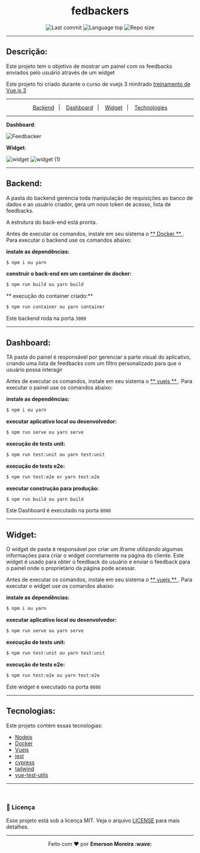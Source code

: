 
# <h1 align="center">**fedbackers**</h1>

<p align="center">
  <img alt="Last commit" src="https://img.shields.io/github/last-commit/eemr3/feedbackers"/>
  <img alt="Language top" src="https://img.shields.io/github/languages/top/eemr3/feedbackers"/>
  <img alt="Repo size" src="https://img.shields.io/github/repo-size/eemr3/feedbackers"/>
</p>

***

## Descrição:

<p>Este projeto tem o objetivo de mostrar um painel com os feedbacks enviados pelo usuário através de um widget</p>
<p>Este projeto foi criado durante o curso de vuejs 3 minitrado <a href="https://treinamento.vuejsbrasil.org/">treinamento de Vue.js 3</a></p>

***

<p align="center">
  <a href="#backend-gear">Backend</a>&nbsp;&nbsp;&nbsp;|&nbsp;&nbsp;&nbsp;
  <a href="#dashboard-bar_chart">Dashboard</a>&nbsp;&nbsp;&nbsp;|&nbsp;&nbsp;&nbsp;
  <a href="#widget-dart">Widget</a>&nbsp;&nbsp;&nbsp;|&nbsp;&nbsp;&nbsp;
  <a href="#technologies-boom">Technologies</a>
</p>

***

**Dashboard**:

![Feedbacker](https://user-images.githubusercontent.com/42968718/110360431-788f5b80-801d-11eb-9d1a-9c6470f0b18a.png)

**Widget**:

![widget](https://user-images.githubusercontent.com/42968718/110856665-b4812580-8296-11eb-9154-11b0a4f903bb.png)
![widget (1)](https://user-images.githubusercontent.com/42968718/110856677-b77c1600-8296-11eb-85c5-3c10db9c1147.png)

***

## Backend: 
A pasta do backend gerencia toda manipulação de requisições ao banco de dados e ao usuário criador, gera um novo token de acesso, lista de feedbacks.

A estrutura do back-end está pronta.

Antes de executar os comandos, instale em seu sistema o <a href="https://www.docker.com/get-started"> ** Docker ** </a>. Para executar o backend use os comandos abaixo:

**instale as dependências:**
```sh
$ npm i ou yarn
```
**construir o back-end em um container de docker:**
```sh
$ npm run build ou yarn build
```
**  execução do container criado:**
```sh
$ npm run container ou yarn container
```

Este backend roda na porta ```3000```

***

## Dashboard: 
TA pasta do painel é responsável por gerenciar a parte visual do aplicativo, criando uma lista de feedbacks com um filtro personalizado para que o usuário possa interagir

Antes de executar os comandos, instale em seu sistema o <a href="https://vuejs.org/"> ** vuejs ** </a>. Para executar o painel use os comandos abaixo:

**instale as dependências:**
```sh
$ npm i ou yarn
```
**executar aplicativo local ou desenvolvedor:**
```sh
$ npm run serve ou yarn serve
```
**execução de tests unit:**
```sh
$ npm run test:unit ou yarn test:unit
```
**execução de tests e2e:**
```sh
$ npm run test:e2e or yarn test:e2e
```
**executar construção para produção:**
```sh
$ npm run build ou yarn build
```

Este Dashboard é executado na porta ```8080```

***
## Widget:
O widget de pasta é responsável por criar um iframe utilizando algumas informações para criar o widget corretamente na página do cliente. Este widget é usado para obter o feedback do usuário e enviar o feedback para o painel onde o proprietário da página pode acessar.

Antes de executar os comandos, instale em seu sistema o <a href="https://vuejs.org/"> ** vuejs ** </a>. Para executar o widget use os comandos abaixo:

**instale as dependências:**
```sh
$ npm i ou yarn
```
**executar aplicativo local ou desenvolvedor:**
```sh
$ npm run serve ou yarn serve
```
**execução de tests unit:**
```sh
$ npm run test:unit ou yarn test:unit
```
**execução de tests e2e:**
```sh
$ npm run test:e2e ou yarn test:e2e
```

Este widget é executado na porta ```8080```

***

## Tecnologias: 
Este projeto contém essas tecnologias:

- [Nodejs](https://nodejs.org/en/)
- [Docker](https://www.docker.com/)
- [Vuejs](https://vuejs.org/)
- [jest](https://jestjs.io/)
- [cypress](https://www.cypress.io/)
- [tailwind](https://tailwindcss.com/)
- [vue-test-utils](https://vue-test-utils.vuejs.org/)

***

<br>

### :memo: Licença

Esse projeto está sob a licença MIT. Veja o arquivo [LICENSE](LICENSE) para mais detalhes.

---

<p align="center">Feito com ❤️ por <strong>Emerson Moreira :wave: </p>
